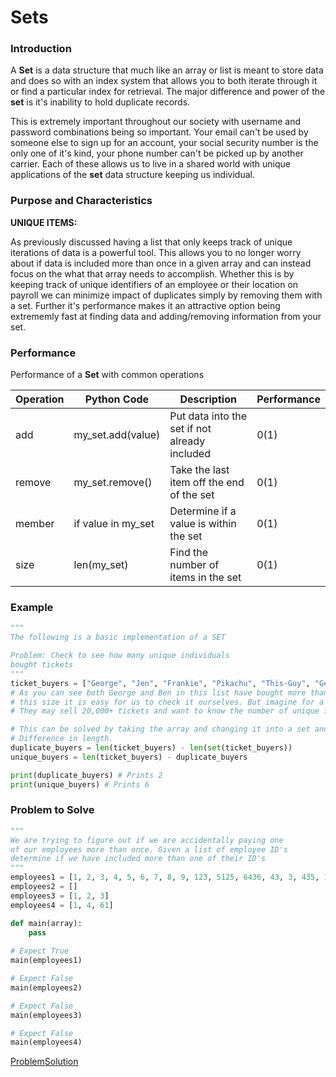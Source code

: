 # Sets

### Introduction

A **Set** is a data structure that much like an array or list is meant to store data and does so with an index system that allows you to both iterate through it or find a particular index for retrieval. The major difference and power of the **set** is it's inability to hold duplicate records. 

This is extremely important throughout our society with username and password combinations being so important. Your email can't be used by someone else to sign up for an account, your social security number is the only one of it's kind, your phone number can't be picked up by another carrier. Each of these allows us to live in a shared world with unique applications of the **set** data structure keeping us individual.

### Purpose and Characteristics

**UNIQUE ITEMS:**

As previously discussed having a list that only keeps track of unique iterations of data is a powerful tool. This allows you to no longer worry about if data is included more than once in a given array and can instead focus on the what that array needs to accomplish. Whether this is by keeping track of unique identifiers of an employee or their location on payroll we can minimize impact of duplicates simply by removing them with a set. Further it's performance makes it an attractive option being extrememly fast at finding data and adding/removing information from your set.



### Performance

Performance of a **Set** with common operations

Operation | Python Code | Description | Performance 
----------|-------|--------------|------------
add       | my_set.add(value) | Put data into the set if not already included | 0(1)
remove    | my_set.remove() | Take the last item off the end of the set | 0(1)
member    | if value in my_set | Determine if a value is within the set | 0(1)
size     | len(my_set) | Find the number of items in the set | 0(1)

### Example
```python
"""
The following is a basic implementation of a SET

Problem: Check to see how many unique individuals
bought tickets
"""
ticket_buyers = ["George", "Jen", "Frankie", "Pikachu", "This-Guy", "George", "Ben", "Ben"]
# As you can see both George and Ben in this list have bought more than 1 ticket. In a list
# this size it is easy for us to check it ourselves. But imagine for a giant concert where
# They may sell 20,000+ tickets and want to know the number of unique fans who bought tickets

# This can be solved by taking the array and changing it into a set and then comparing the
# Difference in length.
duplicate_buyers = len(ticket_buyers) - len(set(ticket_buyers))
unique_buyers = len(ticket_buyers) - duplicate_buyers

print(duplicate_buyers) # Prints 2
print(unique_buyers) # Prints 6
```

### Problem to Solve
```python
"""
We are trying to figure out if we are accidentally paying one
of our employees more than once. Given a list of employee ID's
determine if we have included more than one of their ID's
"""
employees1 = [1, 2, 3, 4, 5, 6, 7, 8, 9, 123, 5125, 6436, 43, 3, 435, 1]
employees2 = []
employees3 = [1, 2, 3]
employees4 = [1, 4, 61]

def main(array):
    pass
        
# Expect True
main(employees1)

# Expect False
main(employees2)

# Expect False
main(employees3)

# Expect False
main(employees4)
```

[ProblemSolution](2.2%20Sets_problem_solution.py)
